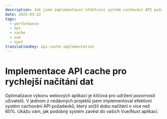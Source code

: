 ```yaml
---
description: Jak jsem implementoval efektivní systém cachování API požadavků, který snížil dobu načítání o více než 60% ve Vue/Nuxt aplikacích.
date: 2025-03-22
tags:
  - performance
  - api
  - cache
  - vue
  - nuxt
translationKey: api-cache-implementation
---
```


# Implementace API cache pro rychlejší načítání dat

Optimalizace výkonu webových aplikací je klíčová pro udržení pozornosti uživatelů. V jednom z nedávných projektů jsem implementoval efektivní systém cachování API požadavků, který snížil dobu načítání o více než 60%. Ukážu vám, jak podobný systém zavést do vašich Vue/Nuxt aplikací.
